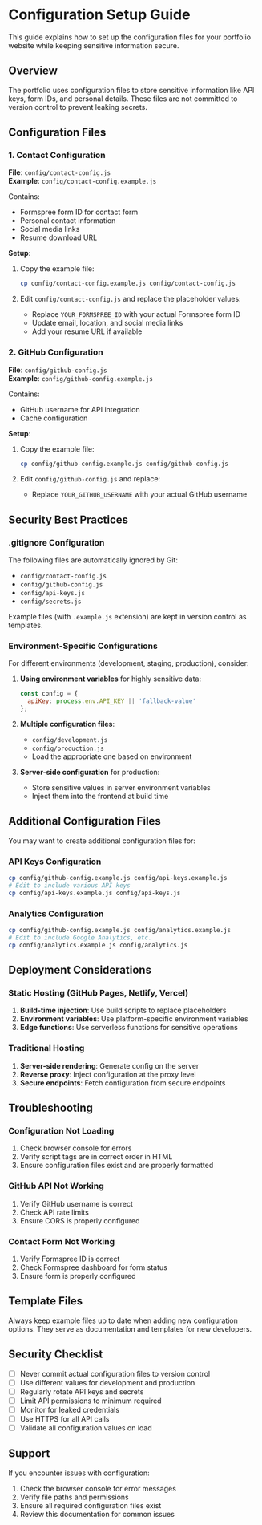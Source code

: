 # Configuration Setup Guide

This guide explains how to set up the configuration files for your portfolio website while keeping sensitive information secure.

## Overview

The portfolio uses configuration files to store sensitive information like API keys, form IDs, and personal details. These files are not committed to version control to prevent leaking secrets.

## Configuration Files

### 1. Contact Configuration

**File**: `config/contact-config.js`  
**Example**: `config/contact-config.example.js`

Contains:
- Formspree form ID for contact form
- Personal contact information
- Social media links
- Resume download URL

**Setup**:
1. Copy the example file:
   ```bash
   cp config/contact-config.example.js config/contact-config.js
   ```

2. Edit `config/contact-config.js` and replace the placeholder values:
   - Replace `YOUR_FORMSPREE_ID` with your actual Formspree form ID
   - Update email, location, and social media links
   - Add your resume URL if available

### 2. GitHub Configuration

**File**: `config/github-config.js`  
**Example**: `config/github-config.example.js`

Contains:
- GitHub username for API integration
- Cache configuration

**Setup**:
1. Copy the example file:
   ```bash
   cp config/github-config.example.js config/github-config.js
   ```

2. Edit `config/github-config.js` and replace:
   - Replace `YOUR_GITHUB_USERNAME` with your actual GitHub username

## Security Best Practices

### .gitignore Configuration

The following files are automatically ignored by Git:
- `config/contact-config.js`
- `config/github-config.js`
- `config/api-keys.js`
- `config/secrets.js`

Example files (with `.example.js` extension) are kept in version control as templates.

### Environment-Specific Configurations

For different environments (development, staging, production), consider:

1. **Using environment variables** for highly sensitive data:
   ```javascript
   const config = {
     apiKey: process.env.API_KEY || 'fallback-value'
   };
   ```

2. **Multiple configuration files**:
   - `config/development.js`
   - `config/production.js`
   - Load the appropriate one based on environment

3. **Server-side configuration** for production:
   - Store sensitive values in server environment variables
   - Inject them into the frontend at build time

## Additional Configuration Files

You may want to create additional configuration files for:

### API Keys Configuration
```bash
cp config/github-config.example.js config/api-keys.example.js
# Edit to include various API keys
cp config/api-keys.example.js config/api-keys.js
```

### Analytics Configuration
```bash
cp config/github-config.example.js config/analytics.example.js
# Edit to include Google Analytics, etc.
cp config/analytics.example.js config/analytics.js
```

## Deployment Considerations

### Static Hosting (GitHub Pages, Netlify, Vercel)

1. **Build-time injection**: Use build scripts to replace placeholders
2. **Environment variables**: Use platform-specific environment variables
3. **Edge functions**: Use serverless functions for sensitive operations

### Traditional Hosting

1. **Server-side rendering**: Generate config on the server
2. **Reverse proxy**: Inject configuration at the proxy level
3. **Secure endpoints**: Fetch configuration from secure endpoints

## Troubleshooting

### Configuration Not Loading

1. Check browser console for errors
2. Verify script tags are in correct order in HTML
3. Ensure configuration files exist and are properly formatted

### GitHub API Not Working

1. Verify GitHub username is correct
2. Check API rate limits
3. Ensure CORS is properly configured

### Contact Form Not Working

1. Verify Formspree ID is correct
2. Check Formspree dashboard for form status
3. Ensure form is properly configured

## Template Files

Always keep example files up to date when adding new configuration options. They serve as documentation and templates for new developers.

## Security Checklist

- [ ] Never commit actual configuration files to version control
- [ ] Use different values for development and production
- [ ] Regularly rotate API keys and secrets
- [ ] Limit API permissions to minimum required
- [ ] Monitor for leaked credentials
- [ ] Use HTTPS for all API calls
- [ ] Validate all configuration values on load

## Support

If you encounter issues with configuration:

1. Check the browser console for error messages
2. Verify file paths and permissions
3. Ensure all required configuration files exist
4. Review this documentation for common issues